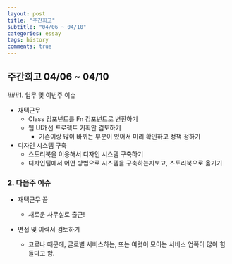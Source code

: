 ```yaml
---
layout: post
title: "주간회고"
subtitle: "04/06 ~ 04/10"
categories: essay
tags: history
comments: true
---
```


## 주간회고 04/06 ~ 04/10

###1. 업무 및 이번주 이슈

- 재택근무
  - Class 컴포넌트를 Fn 컴포넌트로 변환하기
  - 웹 UI개선 프로젝트 기획안 검토하기
    - 기존이랑 많이 바뀌는 부분이 있어서 미리 확인하고 정책 정하기
- 디자인 시스템 구축
  - 스토리북을 이용해서 디자인 시스템 구축하기
  - 디자인팀에서 어떤 방법으로 시스템을 구축하는지보고, 스토리북으로 옮기기

### 2. 다음주 이슈

- 재택근무 끝

  - 새로운 사무실로 출근!

- 면접 및 이력서 검토하기
  - 코로나 때문에, 글로벌 서비스하는, 또는 여럿이 모이는 서비스 업쪽이 많이 힘들다고 함.

